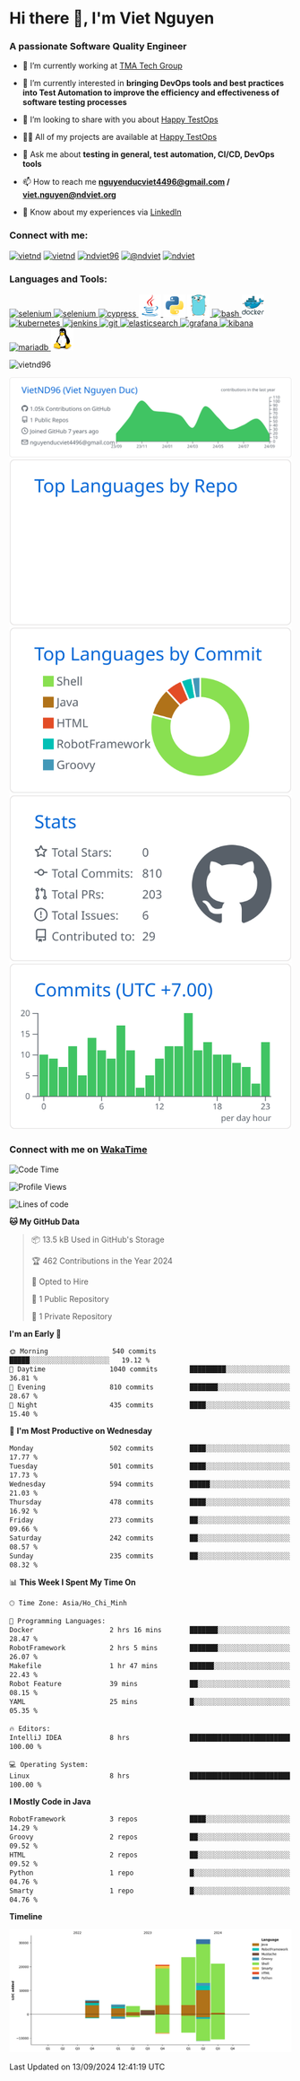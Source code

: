<h1 align="left">Hi there 👋, I'm Viet Nguyen</h1>
<h3 align="left">A passionate Software Quality Engineer</h3>

- 🔭 I’m currently working at [TMA Tech Group](https://www.tmasolutions.vn/)

- 🌱 I’m currently interested in **bringing DevOps tools and best practices into Test Automation to improve the
  efficiency and effectiveness of software testing processes**

- 👯 I’m looking to share with you about [Happy TestOps](https://github.com/ndviet)

- 👨‍💻 All of my projects are available at [Happy TestOps](https://github.com/ndviet)

- 💬 Ask me about **testing in general, test automation, CI/CD, DevOps tools**

- 📫 How to reach me **nguyenducviet4496@gmail.com / viet.nguyen@ndviet.org**

- 📄 Know about my experiences via [LinkedIn](https://www.linkedin.com/in/vietnd96/)

<h3 align="left">Connect with me:</h3>
<p align="left">
<a href="https://linkedin.com/in/vietnd96" target="blank"><img align="center" src="https://raw.githubusercontent.com/rahuldkjain/github-profile-readme-generator/master/src/images/icons/Social/linked-in-alt.svg" alt="vietnd" height="30" width="40" /></a>
<a href="https://fb.com/vietnd96" target="blank"><img align="center" src="https://raw.githubusercontent.com/rahuldkjain/github-profile-readme-generator/master/src/images/icons/Social/facebook.svg" alt="vietnd" height="30" width="40" /></a>
<a href="https://instagram.com/vietnd96" target="blank"><img align="center" src="https://raw.githubusercontent.com/rahuldkjain/github-profile-readme-generator/master/src/images/icons/Social/instagram.svg" alt="ndviet96" height="30" width="40" /></a>
<a href="https://medium.com/@ndviet" target="blank"><img align="center" src="https://raw.githubusercontent.com/rahuldkjain/github-profile-readme-generator/master/src/images/icons/Social/medium.svg" alt="@ndviet" height="30" width="40" /></a>
<a href="https://dev.to/ndviet" target="blank"><img align="center" src="https://raw.githubusercontent.com/rahuldkjain/github-profile-readme-generator/master/src/images/icons/Social/devto.svg" alt="ndviet" height="30" width="40" /></a>
</p>

<h3 align="left">Languages and Tools:</h3>
<p align="left">  
  <a href="https://www.selenium.dev" target="_blank" rel="noreferrer"> <img src="https://raw.githubusercontent.com/SeleniumHQ/docker-selenium/trunk/logo.png" alt="selenium" width="40" height="40"/> </a> 
  <a href="https://playwright.dev" target="_blank" rel="noreferrer"> <img src="https://playwright.dev/img/playwright-logo.svg" alt="selenium" width="40" height="40"/> </a>  
  <a href="https://www.cypress.io" target="_blank" rel="noreferrer"> <img src="https://avatars.githubusercontent.com/u/8908513" alt="cypress" width="40" height="40"/> </a> 
  <a href="https://www.java.com" target="_blank" rel="noreferrer"> <img src="https://raw.githubusercontent.com/devicons/devicon/master/icons/java/java-original.svg" alt="java" width="40" height="40"/> </a>
  <a href="https://www.python.org" target="_blank" rel="noreferrer"> <img src="https://raw.githubusercontent.com/devicons/devicon/master/icons/python/python-original.svg" alt="python" width="40" height="40"/> </a>
  <a href="https://golang.org" target="_blank" rel="noreferrer"> <img src="https://raw.githubusercontent.com/devicons/devicon/master/icons/go/go-original.svg" alt="go" width="40" height="40"/> </a> 
  <a href="https://www.gnu.org/software/bash/" target="_blank" rel="noreferrer"> <img src="https://www.vectorlogo.zone/logos/gnu_bash/gnu_bash-icon.svg" alt="bash" width="40" height="40"/> </a>
  <a href="https://www.docker.com/" target="_blank" rel="noreferrer"> <img src="https://raw.githubusercontent.com/devicons/devicon/master/icons/docker/docker-original-wordmark.svg" alt="docker" width="40" height="40"/> </a>  
  <a href="https://kubernetes.io" target="_blank" rel="noreferrer"> <img src="https://www.vectorlogo.zone/logos/kubernetes/kubernetes-icon.svg" alt="kubernetes" width="40" height="40"/> </a>  
  <a href="https://www.jenkins.io" target="_blank" rel="noreferrer"> <img src="https://www.vectorlogo.zone/logos/jenkins/jenkins-icon.svg" alt="jenkins" width="40" height="40"/> </a> 
  <a href="https://git-scm.com/" target="_blank" rel="noreferrer"> <img src="https://www.vectorlogo.zone/logos/git-scm/git-scm-icon.svg" alt="git" width="40" height="40"/> </a> 
  <a href="https://www.elastic.co" target="_blank" rel="noreferrer"> <img src="https://www.vectorlogo.zone/logos/elastic/elastic-icon.svg" alt="elasticsearch" width="40" height="40"/> </a> 
  <a href="https://grafana.com" target="_blank" rel="noreferrer"> <img src="https://www.vectorlogo.zone/logos/grafana/grafana-icon.svg" alt="grafana" width="40" height="40"/> </a> 
  <a href="https://www.elastic.co/kibana" target="_blank" rel="noreferrer"> <img src="https://www.vectorlogo.zone/logos/elasticco_kibana/elasticco_kibana-icon.svg" alt="kibana" width="40" height="40"/> </a>
  <a href="https://mariadb.org/" target="_blank" rel="noreferrer"> <img src="https://www.vectorlogo.zone/logos/mariadb/mariadb-icon.svg" alt="mariadb" width="40" height="40"/> </a> 
  <a href="https://www.linux.org/" target="_blank" rel="noreferrer"> <img src="https://raw.githubusercontent.com/devicons/devicon/master/icons/linux/linux-original.svg" alt="linux" width="40" height="40"/> </a> 
</p>

<p align="left"> <img src="https://komarev.com/ghpvc/?username=vietnd96&label=GitHub%20Profile%20Views&color=0e75b6&style=flat" alt="vietnd96" /> </p>

[![](https://raw.githubusercontent.com/vietnd96/vietnd96/main/profile-summary-card-output/github/0-profile-details.svg)](#)
[![](https://raw.githubusercontent.com/vietnd96/vietnd96/main/profile-summary-card-output/github/1-repos-per-language.svg)](#)
[![](https://raw.githubusercontent.com/vietnd96/vietnd96/main/profile-summary-card-output/github/2-most-commit-language.svg)](#)
[![](https://raw.githubusercontent.com/vietnd96/vietnd96/main/profile-summary-card-output/github/3-stats.svg)](#)
[![](https://raw.githubusercontent.com/vietnd96/vietnd96/main/profile-summary-card-output/github/4-productive-time.svg)](#)

<h3 align="left">Connect with me on <a href="https://wakatime.com/@vietnd96" target="_blank" rel="noreferrer">
WakaTime</a> </h3>

<!--START_SECTION:waka-->
![Code Time](http://img.shields.io/badge/Code%20Time-1%2C480%20hrs%2059%20mins-blue)

![Profile Views](http://img.shields.io/badge/Profile%20Views-30-blue)

![Lines of code](https://img.shields.io/badge/From%20Hello%20World%20I%27ve%20Written-112.7%20thousand%20lines%20of%20code-blue)

**🐱 My GitHub Data** 

> 📦 13.5 kB Used in GitHub's Storage 
 > 
> 🏆 462 Contributions in the Year 2024
 > 
> 💼 Opted to Hire
 > 
> 📜 1 Public Repository 
 > 
> 🔑 1 Private Repository 
 > 
**I'm an Early 🐤** 

```text
🌞 Morning                540 commits         █████░░░░░░░░░░░░░░░░░░░░   19.12 % 
🌆 Daytime                1040 commits        █████████░░░░░░░░░░░░░░░░   36.81 % 
🌃 Evening                810 commits         ███████░░░░░░░░░░░░░░░░░░   28.67 % 
🌙 Night                  435 commits         ████░░░░░░░░░░░░░░░░░░░░░   15.40 % 
```
📅 **I'm Most Productive on Wednesday** 

```text
Monday                   502 commits         ████░░░░░░░░░░░░░░░░░░░░░   17.77 % 
Tuesday                  501 commits         ████░░░░░░░░░░░░░░░░░░░░░   17.73 % 
Wednesday                594 commits         █████░░░░░░░░░░░░░░░░░░░░   21.03 % 
Thursday                 478 commits         ████░░░░░░░░░░░░░░░░░░░░░   16.92 % 
Friday                   273 commits         ██░░░░░░░░░░░░░░░░░░░░░░░   09.66 % 
Saturday                 242 commits         ██░░░░░░░░░░░░░░░░░░░░░░░   08.57 % 
Sunday                   235 commits         ██░░░░░░░░░░░░░░░░░░░░░░░   08.32 % 
```


📊 **This Week I Spent My Time On** 

```text
🕑︎ Time Zone: Asia/Ho_Chi_Minh

💬 Programming Languages: 
Docker                   2 hrs 16 mins       ███████░░░░░░░░░░░░░░░░░░   28.47 % 
RobotFramework           2 hrs 5 mins        ███████░░░░░░░░░░░░░░░░░░   26.07 % 
Makefile                 1 hr 47 mins        ██████░░░░░░░░░░░░░░░░░░░   22.43 % 
Robot Feature            39 mins             ██░░░░░░░░░░░░░░░░░░░░░░░   08.15 % 
YAML                     25 mins             █░░░░░░░░░░░░░░░░░░░░░░░░   05.35 % 

🔥 Editors: 
IntelliJ IDEA            8 hrs               █████████████████████████   100.00 % 

💻 Operating System: 
Linux                    8 hrs               █████████████████████████   100.00 % 
```

**I Mostly Code in Java** 

```text
RobotFramework           3 repos             ████░░░░░░░░░░░░░░░░░░░░░   14.29 % 
Groovy                   2 repos             ██░░░░░░░░░░░░░░░░░░░░░░░   09.52 % 
HTML                     2 repos             ██░░░░░░░░░░░░░░░░░░░░░░░   09.52 % 
Python                   1 repo              █░░░░░░░░░░░░░░░░░░░░░░░░   04.76 % 
Smarty                   1 repo              █░░░░░░░░░░░░░░░░░░░░░░░░   04.76 % 
```



**Timeline**

![Lines of Code chart](https://raw.githubusercontent.com/VietND96/VietND96/main/assets/bar_graph.png)


 Last Updated on 13/09/2024 12:41:19 UTC
<!--END_SECTION:waka-->
